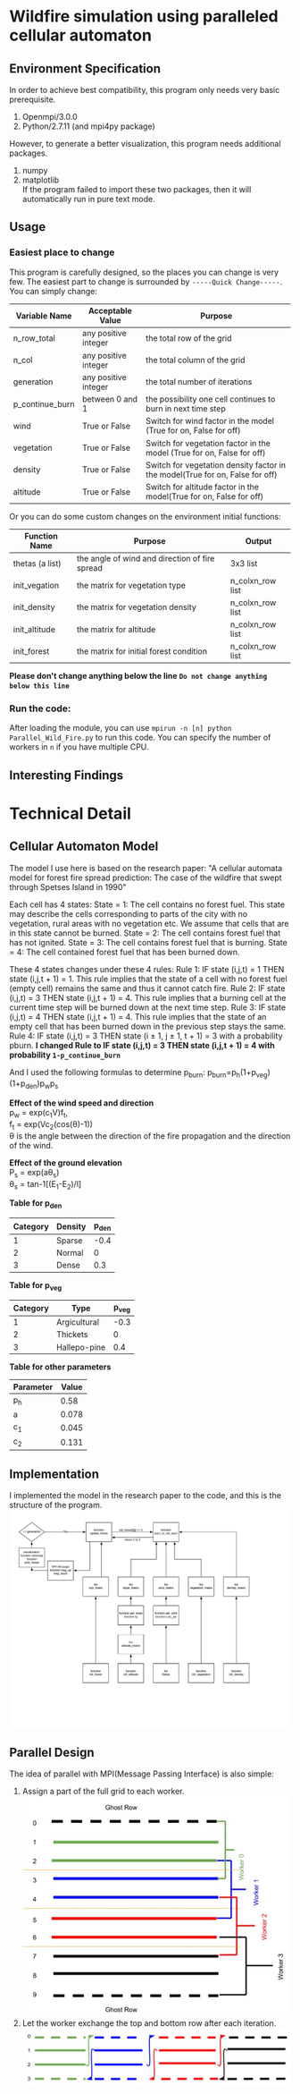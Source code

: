 # Wildfire simulation using paralleled cellular automaton

## Environment Specification
In order to achieve best compatibility, this program only needs very basic prerequisite.
1. Openmpi/3.0.0
2. Python/2.7.11 (and mpi4py package)

However, to generate a better visualization, this program needs additional packages.
1. numpy
2. matplotlib  
If the program failed to import these two packages, then it will automatically run in pure text mode.

## Usage
### Easiest place to change
This program is carefully designed, so the places you can change is very few.
The easiest part to change is surrounded by `-----Quick Change-----`.
You can simply change:

|Variable Name|Acceptable Value|Purpose|
|-----|-----|-----|
|n_row_total|any positive integer| the total row of the grid|
|n_col|any positive integer| the total column of the grid|
|generation| any positive integer| the total number of iterations|
|p_continue_burn|between 0 and 1|the possibility one cell continues to burn in next time step|
|wind|True or False|Switch for wind factor in the model (True for on, False for off)|
|vegetation|True or False|Switch for vegetation factor in the model (True for on, False for off)|
|density|True or False|Switch for vegetation density factor in the model(True for on, False for off)|
|altitude|True or False|Switch for altitude factor in the model(True for on, False for off)|

Or you can do some custom changes on the environment initial functions:

|Function Name|Purpose|Output|
|----|----|----|
|thetas (a list)|the angle of wind and direction of fire spread| 3x3 list|
|init_vegation|the matrix for vegetation type|n_colxn_row list|
|init_density|the matrix for vegetation density|n_colxn_row list|
|init_altitude|the matrix for altitude|n_colxn_row list|
|init_forest|the matrix for initial forest condition|n_colxn_row list|

**Please don't change anything below the line `Do not change anything below this line`**

### Run the code:
After loading the module, you can use `mpirun -n [n] python Parallel_Wild_Fire.py` to run this code.
You can specify the number of workers in `n` if you have multiple CPU.

## Interesting Findings


# Technical Detail
## Cellular Automaton Model
The model I use here is based on the research paper: "A cellular automata model for forest fire spread prediction: The case
of the wildfire that swept through Spetses Island in 1990"

Each cell has 4 states:
State = 1: The cell contains no forest fuel. This state may describe the cells corresponding to parts of the city with no vegetation,
rural areas with no vegetation etc. We assume that cells that are in this state cannot be burned.
State = 2: The cell contains forest fuel that has not ignited.
State = 3: The cell contains forest fuel that is burning.
State = 4: The cell contained forest fuel that has been burned down.

These 4 states changes under these 4 rules:
Rule 1: IF state (i,j,t) = 1 THEN state (i,j,t + 1) = 1.
This rule implies that the state of a cell with no forest fuel (empty cell) remains the same and thus it cannot catch fire.
Rule 2: IF state (i,j,t) = 3 THEN state (i,j,t + 1) = 4. 
This rule implies that a burning cell at the current time step will be burned down at the next time step.
Rule 3: IF state (i,j,t) = 4 THEN state (i,j,t + 1) = 4.
This rule implies that the state of an empty cell that has been burned down in the previous step stays the same.
Rule 4: IF state (i,j,t) = 3 THEN state (i ± 1, j ± 1, t + 1) = 3 with a probability pburn.
**I changed Rule to IF state (i,j,t) = 3 THEN state (i,j,t + 1) = 4 with probability `1-p_continue_burn`**

And I used the following formulas to determine p<sub>burn</sub>:
p<sub>burn</sub>=p<sub>h</sub>(1+p<sub>veg</sub>)(1+p<sub>den</sub>)p<sub>w</sub>p<sub>s</sub>    

**Effect of the wind speed and direction**  
p<sub>w</sub> = exp(c<sub>1</sub>V)f<sub>t</sub>,   
f<sub>t</sub> = exp(Vc<sub>2</sub>(cos(&theta;)-1))  
&theta; is the angle between the direction of the fire propagation and the direction
of the wind.    

**Effect of the ground elevation**    
P<sub>s</sub> = exp(a&theta;<sub>s</sub>)  
&theta;<sub>s</sub> = tan-1[(E<sub>1</sub>-E<sub>2</sub>)/l]

**Table for p<sub>den</sub>**  

|Category|Density|p<sub>den</sub>|
|----|----|----|
|1|Sparse|-0.4|
|2|Normal|0|
|3|Dense|0.3|

**Table for p<sub>veg</sub>**  

|Category|Type|p<sub>veg</sub>|
|----|----|----|
|1|Argicultural|-0.3|
|2|Thickets|0|
|3|Hallepo-pine|0.4|

**Table for other parameters**

|Parameter|Value|
|----|----|
|p<sub>h</sub>|0.58|
|a|0.078|
|c<sub>1</sub>|0.045|
|c<sub>2</sub>|0.131|

## Implementation
I implemented the model in the research paper to the code, and this is the structure of the program. 
![png](/images/Program_Structure.png)

## Parallel Design
The idea of parallel with MPI(Message Passing Interface) is also simple:
1. Assign a part of the full grid to each worker.
![png](images/parallel_design.png)
2. Let the worker exchange the top and bottom row after each iteration.
![png](images/parallel_design2.png)

